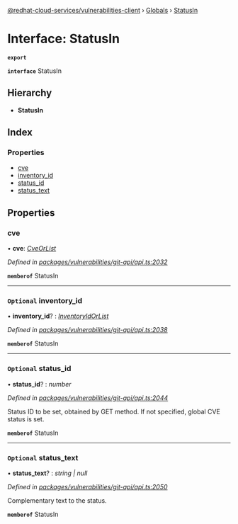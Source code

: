[@redhat-cloud-services/vulnerabilities-client](../README.md) › [Globals](../globals.md) › [StatusIn](statusin.md)

# Interface: StatusIn

**`export`** 

**`interface`** StatusIn

## Hierarchy

* **StatusIn**

## Index

### Properties

* [cve](statusin.md#cve)
* [inventory_id](statusin.md#optional-inventory_id)
* [status_id](statusin.md#optional-status_id)
* [status_text](statusin.md#optional-status_text)

## Properties

###  cve

• **cve**: *[CveOrList](../globals.md#cveorlist)*

*Defined in [packages/vulnerabilities/git-api/api.ts:2032](https://github.com/RedHatInsights/javascript-clients/blob/master/packages/vulnerabilities/git-api/api.ts#L2032)*

**`memberof`** StatusIn

___

### `Optional` inventory_id

• **inventory_id**? : *[InventoryIdOrList](../globals.md#inventoryidorlist)*

*Defined in [packages/vulnerabilities/git-api/api.ts:2038](https://github.com/RedHatInsights/javascript-clients/blob/master/packages/vulnerabilities/git-api/api.ts#L2038)*

**`memberof`** StatusIn

___

### `Optional` status_id

• **status_id**? : *number*

*Defined in [packages/vulnerabilities/git-api/api.ts:2044](https://github.com/RedHatInsights/javascript-clients/blob/master/packages/vulnerabilities/git-api/api.ts#L2044)*

Status ID to be set, obtained by GET method. If not specified, global CVE status is set.

**`memberof`** StatusIn

___

### `Optional` status_text

• **status_text**? : *string | null*

*Defined in [packages/vulnerabilities/git-api/api.ts:2050](https://github.com/RedHatInsights/javascript-clients/blob/master/packages/vulnerabilities/git-api/api.ts#L2050)*

Complementary text to the status.

**`memberof`** StatusIn
